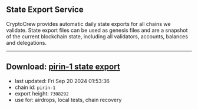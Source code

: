 ## State Export Service
CryptoCrew provides automatic daily state exports for all chains we validate. State export files can be used as genesis files and are a snapshot of the current blockchain state, including all validators, accounts, balances and delegations.

---
**Download: [pirin-1 state export](https://dl-eu2.ccvalidators.com/SERVICE/nolus/pirin-1_export_7308292.json)**
---

- last updated: Fri Sep 20 2024 01:53:36
- chain id: `pirin-1`
- export height: `7308292`
- use for: airdrops, local tests, chain recovery
